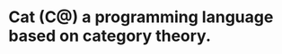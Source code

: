 Cat (C@) a programming language based on category theory.
==========================================================
